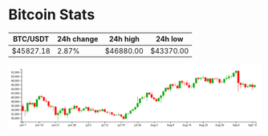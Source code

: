 # Bitcoin Stats

BTC/USDT|24h change|24h high|24h low|
|---|---|---|---|
|$45827.18|2.87%|$46880.00|$43370.00|

<img src="./chart.svg">
